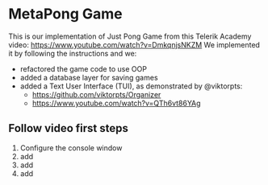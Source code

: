 # MetaPong Game

This is our implementation of Just Pong Game from this Telerik Academy video:
https://www.youtube.com/watch?v=DmkqnjsNKZM
We implemented it by following the instructions and we:

- refactored the game code to use OOP
- added a database layer for saving games
- added a Text User Interface (TUI), as demonstrated by @viktorpts:
  - https://github.com/viktorpts/Organizer
  - https://www.youtube.com/watch?v=QTh6vt86YAg

## Follow video first steps

1. Configure the console window
2. add
3. add
4. add
